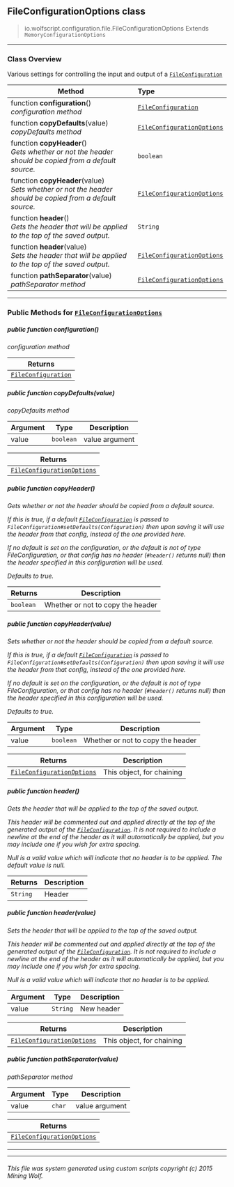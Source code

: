 ## FileConfigurationOptions __class__

>io.wolfscript.configuration.file.FileConfigurationOptions
>Extends `MemoryConfigurationOptions`

---

### Class Overview

Various settings for controlling the input and output of a [`FileConfiguration`](FileConfiguration.md)

Method | Type   
--- | :--- 
 function __configuration__() <br> _configuration method_ | [`FileConfiguration`](FileConfiguration.md)
 function __copyDefaults__(value) <br> _copyDefaults method_ | [`FileConfigurationOptions`](FileConfigurationOptions.md)
 function __copyHeader__() <br> _Gets whether or not the header should be copied from a default source._ | `boolean`
 function __copyHeader__(value) <br> _Sets whether or not the header should be copied from a default source._ | [`FileConfigurationOptions`](FileConfigurationOptions.md)
 function __header__() <br> _Gets the header that will be applied to the top of the saved output._ | `String`
 function __header__(value) <br> _Sets the header that will be applied to the top of the saved output._ | [`FileConfigurationOptions`](FileConfigurationOptions.md)
 function __pathSeparator__(value) <br> _pathSeparator method_ | [`FileConfigurationOptions`](FileConfigurationOptions.md)



---


### Public Methods for [`FileConfigurationOptions`](FileConfigurationOptions.md)

##### <a id='configuration'></a>public  function __configuration__()

_configuration method_

Returns | 
--- | 
[`FileConfiguration`](FileConfiguration.md) |


##### <a id='copydefaults'></a>public  function __copyDefaults__(value)

_copyDefaults method_

Argument | Type | Description  
--- | --- | --- 
value | `boolean` | value argument

Returns | 
--- | 
[`FileConfigurationOptions`](FileConfigurationOptions.md) |


##### <a id='copyheader'></a>public  function __copyHeader__()

_Gets whether or not the header should be copied from a default source. <p> If this is true, if a default [`FileConfiguration`](FileConfiguration.md) is passed to `FileConfiguration#setDefaults(Configuration)` then upon saving it will use the header from that config, instead of the one provided here. <p> If no default is set on the configuration, or the default is not of type FileConfiguration, or that config has no header (`#header()` returns null) then the header specified in this configuration will be used. <p> Defaults to true._

Returns | Description
--- | --- 
`boolean` | Whether or not to copy the header


##### <a id='copyheader'></a>public  function __copyHeader__(value)

_Sets whether or not the header should be copied from a default source. <p> If this is true, if a default [`FileConfiguration`](FileConfiguration.md) is passed to `FileConfiguration#setDefaults(Configuration)` then upon saving it will use the header from that config, instead of the one provided here. <p> If no default is set on the configuration, or the default is not of type FileConfiguration, or that config has no header (`#header()` returns null) then the header specified in this configuration will be used. <p> Defaults to true._

Argument | Type | Description  
--- | --- | --- 
value | `boolean` | Whether or not to copy the header

Returns | Description
--- | --- 
[`FileConfigurationOptions`](FileConfigurationOptions.md) | This object, for chaining


##### <a id='header'></a>public  function __header__()

_Gets the header that will be applied to the top of the saved output. <p> This header will be commented out and applied directly at the top of the generated output of the [`FileConfiguration`](FileConfiguration.md). It is not required to include a newline at the end of the header as it will automatically be applied, but you may include one if you wish for extra spacing. <p> Null is a valid value which will indicate that no header is to be applied. The default value is null._

Returns | Description
--- | --- 
`String` | Header


##### <a id='header'></a>public  function __header__(value)

_Sets the header that will be applied to the top of the saved output. <p> This header will be commented out and applied directly at the top of the generated output of the [`FileConfiguration`](FileConfiguration.md). It is not required to include a newline at the end of the header as it will automatically be applied, but you may include one if you wish for extra spacing. <p> Null is a valid value which will indicate that no header is to be applied._

Argument | Type | Description  
--- | --- | --- 
value | `String` | New header

Returns | Description
--- | --- 
[`FileConfigurationOptions`](FileConfigurationOptions.md) | This object, for chaining


##### <a id='pathseparator'></a>public  function __pathSeparator__(value)

_pathSeparator method_

Argument | Type | Description  
--- | --- | --- 
value | `char` | value argument

Returns | 
--- | 
[`FileConfigurationOptions`](FileConfigurationOptions.md) |


---
---


###### This file was system generated using custom scripts copyright (c) 2015 Mining Wolf.
	

